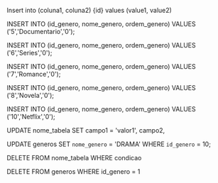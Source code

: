 
Insert into (coluna1, coluna2) {id}
values (value1, value2)


INSERT INTO (id_genero, nome_genero, ordem_genero)
VALUES ('5','Documentario','0');

INSERT INTO (id_genero, nome_genero, ordem_genero)
VALUES ('6','Series','0');

INSERT INTO (id_genero, nome_genero, ordem_genero)
VALUES ('7','Romance','0');

INSERT INTO (id_genero, nome_genero, ordem_genero)
VALUES ('8','Novela','0');

INSERT INTO (id_genero, nome_genero, ordem_genero)
VALUES ('10','Netflix','0');


UPDATE nome_tabela SET campo1 = 'valor1',
campo2,


UPDATE generos SET `nome_genero` = 'DRAMA' WHERE `id_genero` = 10;


DELETE FROM nome_tabela
WHERE condicao

DELETE FROM generos
WHERE id_genero = 1
